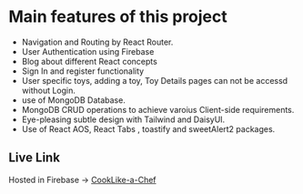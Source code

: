 # Main features of this project

* Navigation and Routing by React Router.
* User Authentication using Firebase
* Blog about different React concepts
* Sign In and register functionality
* User specific toys, adding a toy, Toy Details pages can not be accessd without Login.
* use of MongoDB Database.
* MongoDB CRUD operations to achieve varoius Client-side requirements.
* Eye-pleasing subtle design with Tailwind and DaisyUI.
* Use of React AOS, React Tabs , toastify and sweetAlert2 packages.




## Live Link
Hosted in Firebase -> [CookLike-a-Chef]()